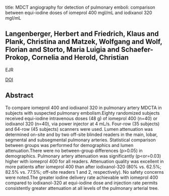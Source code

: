 title: MDCT angiography for detection of pulmonary emboli: comparison between equi-iodine doses of iomeprol 400 mgI/mL and iodixanol 320 mgI/mL

## Langenberger, Herbert and Friedrich, Klaus and Plank, Christina and Matzek, Wolfgang and Wolf, Florian and Storto, Maria Luigia and Schaefer-Prokop, Cornelia and Herold, Christian
EJR

<a href="https://doi.org/10.1016/j.ejrad.2008.01.058">DOI</a>

## Abstract
To compare iomeprol 400 and iodixanol 320 in pulmonary artery MDCTA in subjects with suspected pulmonary embolism.Eighty randomized subjects received equi-iodine intravenous doses (48 g) of iomeprol 400 (n=40) or iodixanol 320 (n=40), via power injector at 4 mL/s. Four-row (35 subjects) and 64-row (45 subjects) scanners were used. Lumen attenuation was determined on-site and by two off-site blinded readers in the main, lobar, segmental and subsegmental pulmonary arteries. Statistical comparison between groups was performed for demographics and lumen attenuation.There were no between-group differences (p>0.05) in demographics. Pulmonary artery attenuation was significantly (p<or=0.03) higher with iomeprol 400 for all readers. Attenuation quality was excellent in more patients after iomeprol 400 than after iodixanol-320 (80% vs. 62.5%; 82.5% vs. 77.5%; off-site readers 1 and 2, respectively). No safety concerns were noted.The greater iodine delivery rate achievable with iomeprol 400 compared to iodixanol-320 at equi-iodine dose and injection rate permits consistently greater attenuation at all levels of the pulmonary arterial tree.

